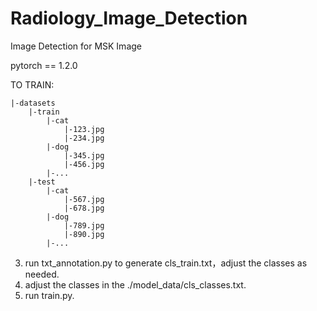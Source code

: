 # Radiology_Image_Detection
Image Detection for MSK Image

pytorch == 1.2.0

TO TRAIN:
```
|-datasets
    |-train
        |-cat
            |-123.jpg
            |-234.jpg
        |-dog
            |-345.jpg
            |-456.jpg
        |-...
    |-test
        |-cat
            |-567.jpg
            |-678.jpg
        |-dog
            |-789.jpg
            |-890.jpg
        |-...
```
3. run txt_annotation.py to generate cls_train.txt，adjust the classes as needed.
4. adjust the classes in the ./model_data/cls_classes.txt.  
5. run train.py.